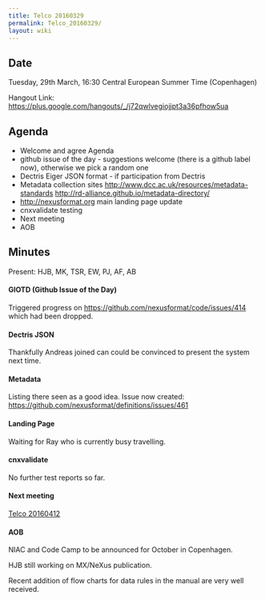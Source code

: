 ```yaml
---
title: Telco 20160329
permalink: Telco_20160329/
layout: wiki
---
```


Date
----

Tuesday, 29th March, 16:30 Central European Summer Time (Copenhagen)

Hangout Link:
<https://plus.google.com/hangouts/_/j72qwlvegiojjpt3a36pfhow5ua>

Agenda
------

-   Welcome and agree Agenda
-   github issue of the day - suggestions welcome (there is a github
    label now), otherwise we pick a random one
-   Dectris Eiger JSON format - if participation from Dectris
-   Metadata collection sites
    <http://www.dcc.ac.uk/resources/metadata-standards>
    <http://rd-alliance.github.io/metadata-directory/>
-   <http://nexusformat.org> main landing page update
-   cnxvalidate testing
-   Next meeting
-   AOB

Minutes
-------

Present: HJB, MK, TSR, EW, PJ, AF, AB

#### GIOTD (Github Issue of the Day)

Triggered progress on <https://github.com/nexusformat/code/issues/414>
which had been dropped.

#### Dectris JSON

Thankfully Andreas joined can could be convinced to present the system
next time.

#### Metadata

Listing there seen as a good idea. Issue now created:
<https://github.com/nexusformat/definitions/issues/461>

#### Landing Page

Waiting for Ray who is currently busy travelling.

#### cnxvalidate

No further test reports so far.

#### Next meeting

[Telco 20160412](Telco_20160412 "wikilink")

#### AOB

NIAC and Code Camp to be announced for October in Copenhagen.

HJB still working on MX/NeXus publication.

Recent addition of flow charts for data rules in the manual are very
well received.
